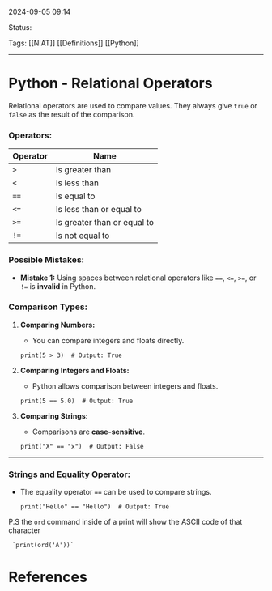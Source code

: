 
2024-09-05 09:14

Status:

Tags: [[NIAT]] [[Definitions]] [[Python]]

________________________________________________________________________



# Python - Relational Operators


Relational operators are used to compare values. They always give  `true` or `false` as the result of the comparison.
### **Operators:**

|Operator|Name|
|---|---|
|`>`|Is greater than|
|`<`|Is less than|
|`==`|Is equal to|
|`<=`|Is less than or equal to|
|`>=`|Is greater than or equal to|
|`!=`|Is not equal to|

### **Possible Mistakes:**

- **Mistake 1:** Using spaces between relational operators like `==`, `<=`, `>=`, or `!=` is **invalid** in Python.


### **Comparison Types:**

1. **Comparing Numbers:**
    
    - You can compare integers and floats directly.
    
    `print(5 > 3)  # Output: True`
    
2. **Comparing Integers and Floats:**
    
    - Python allows comparison between integers and floats.

    `print(5 == 5.0)  # Output: True`
    
3. **Comparing Strings:**
    
    - Comparisons are **case-sensitive**.
    
    `print("X" == "x")  # Output: False`
    

---

### **Strings and Equality Operator:**

- The equality operator `==` can be used to compare strings.

    `print("Hello" == "Hello")  # Output: True`


P.S the `ord` command inside of a print will show the ASCII code of that character

	 `print(ord('A'))`

# References

